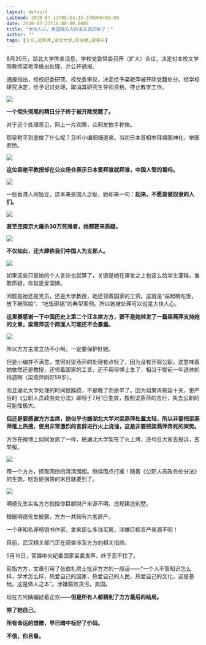 ```yaml
---
layout: default
Lastmod: 2020-07-12T08:54:15.376960+00:00
date: 2020-07-23T16:00:00.000Z
title: "大快人心，卖国贼方方的末日真的到了！"
author: ""
tags: [方方,梁燕萍,湖北大学,校党委,梁艳平]
---
```


6月20日，湖北大学传来消息，学校党委常委召开（扩大）会议，决定对本校文学院教师梁艳萍做出处理，并公开通报。

通报指出，经校纪委研究、校党委审议，决定给予梁艳萍被开除党籍处分。经学校研究决定，给予记过处理，取消其研究生导师资格，停止教学工作。

![](https://images.weserv.nl/?url=https%3A//pic2.zhimg.com/v2-debf68c6f2739081c5b9a704d7715997_b.jpg)

**一个彻头彻尾的精日分子终于被开除党籍了。**

对于这个处理意见，网上一片欢腾，众网友拍手称快。

那梁艳平到底做了什么呢？且听小编细细道来。当初日本首相参拜靖国神社，举国悲愤。

![](https://images.weserv.nl/?url=https%3A//pic1.zhimg.com/v2-c33074e2088bddb8258b8ef322e4e179_b.jpg)

**这位梁艳平教授却在公众场合表示日本爱拜谁就拜谁，中国人管的着吗。**

![](https://images.weserv.nl/?url=https%3A//pic2.zhimg.com/v2-344cbd633cc6196053515e612b6def22_b.jpg)

一些香港人闹独立，这本来是国人之耻，她却来一句：**起来，不愿意做奴隶的人们。**

![](https://images.weserv.nl/?url=https%3A//pic3.zhimg.com/v2-aa6184c0774d456bc65353f5333cc99f_b.jpg)

**甚至连南京大屠杀30万死难者，她都要来质疑。**

![](https://images.weserv.nl/?url=https%3A//pic4.zhimg.com/v2-7226243ed6d5ee6a6819b0f6c62f3b8b_b.jpg)

**不仅如此，还大肆称我们中国人为支那人。**

![](https://images.weserv.nl/?url=https%3A//pic3.zhimg.com/v2-cb8c2b66931a3060579db961565b7fd6_b.jpg)

如果这些只是她的个人言论也就算了，关键是她在课堂之上也这么给学生灌输，谁敢质疑，你就是爱国婊。

问题是她还是党员，还是大学教授，她还领着国家的工资。这就是“端起碗吃饭，放下碗骂娘”、“吃饭砸锅”的典型案例。所以她被处理可以说是大快人心。

**这里要感谢一下中国历史上第二个汪主席方方，要不是她转发了一篇梁燕萍支持她的文章，梁燕萍这个两面人可能还不会暴露。**

![](https://images.weserv.nl/?url=https%3A//pic2.zhimg.com/v2-446c9e424a7ecbde944727bc6196aa19_b.jpg)

所以方方主席立功不小啊，一定要保护好她。

但是小编并不满意，觉得对梁燕萍的处理有点轻了，因为没有开除公职，这意味着她依然还是教授，还领着国家的工资，还不用带博士生了，相当于提前一年退休的待遇啊（梁燕萍刚好59岁）。

而且湖北大学处理的时间很蹊跷，不是晚了而是早了。因为如果再拖延十天，更严厉的《公职人员政务处分法》即将于7月1日生效，按照梁燕萍的言行，失去公职的可能性极大。

**但还是要感谢方方主席，她似乎也嫌湖北大学对梁燕萍处置太轻，所以非要把梁燕萍推上热搜，使用非常激烈的言辞进行火上浇油，这是非要把梁燕萍弄死的架势。**

方方在微博上如同发疯了一样，把湖北大学架在了火上烤，还号召大家去投诉，去举报。

![](https://images.weserv.nl/?url=https%3A//pic2.zhimg.com/v2-854e8d29cd9e69575096706e3cb3e8a6_b.jpg)

用一个方方，换取网络的清清朗朗。继续围点打援！随着《公职人员政务处分法》的生效，吃饭砸锅侠的末日就要到了。

![](https://images.weserv.nl/?url=https%3A//pic4.zhimg.com/v2-1e5fa1a50d7d763784bc3a7639b3f708_b.jpg)

明德先生实名方方指控你巨额财产来源不明，违规建造别墅。

根据明德先生披露，方方一共拥有六套房产。

一个非知名非畅销书作家，拿来那么多钱买房，涉嫌巨额资产来源不明！

目前，武汉相关部门正在调查涉及方方的相关指控。

5月16日，官媒中央纪委国家监委发声，终于忍不住了。

箭指方方，文章引用了张伯礼院士批评方方的一段话——“一个人不管知识怎么样，学术怎么样，热爱自己的国家，热爱自己的人民，热爱自己的文化，这是基础，这是做人之本”。涉嫌腐败贪污，卖国。

现在方阿姨蹦跶着正欢——**但是所有人都猜到了方方最后的结局。**

**除了她自己。**

**所有命运的馈赠，早已暗中标好了价码。**

**不信，你且看。**

